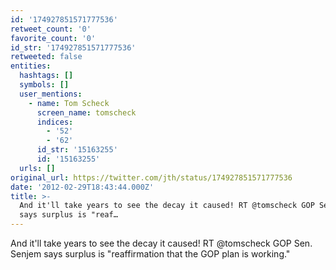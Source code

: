 ```yaml
---
id: '174927851571777536'
retweet_count: '0'
favorite_count: '0'
id_str: '174927851571777536'
retweeted: false
entities:
  hashtags: []
  symbols: []
  user_mentions:
    - name: Tom Scheck
      screen_name: tomscheck
      indices:
        - '52'
        - '62'
      id_str: '15163255'
      id: '15163255'
  urls: []
original_url: https://twitter.com/jth/status/174927851571777536
date: '2012-02-29T18:43:44.000Z'
title: >-
  And it'll take years to see the decay it caused! RT @tomscheck GOP Sen. Senjem
  says surplus is "reaf…
---
```


And it'll take years to see the decay it caused! RT @tomscheck GOP Sen. Senjem says surplus is "reaffirmation that the GOP plan is working."